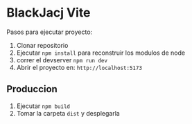 # BlackJacj Vite

Pasos para ejecutar proyecto:

1. Clonar repositorio
2. Ejecutar ```npm install``` para reconstruir los modulos de node
3. correr el devserver ```npm run dev```
4. Abrir el proyecto en: ```http://localhost:5173```

## Produccion

1. Ejecutar ```npm build```
2. Tomar la carpeta ```dist``` y desplegarla